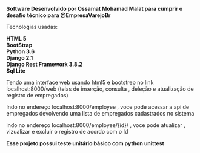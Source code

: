 **Software Desenvolvido por Ossamat Mohamad Malat para cumprir o desafio técnico para @EmpresaVarejoBr** 

Tecnologias usadas:

**HTML 5** 
<br>
**BootStrap**
<br>
**Python 3.6**
<br>
**Django 2.1**
<br>
**Django Rest Framework 3.8.2**
<br>
**Sql Lite**
<br>



Tendo uma interface web usando html5 e bootstrep no link localhost:8000/web (telas de inserção, consulta , deleção e 
atualização de registro de empregados) 

Indo no endereço localhost:8000/employee  , voce pode acessar a api de empregados devolvendo uma lista de empregados 
cadastrados no sistema  

indo no endereço localhost:8000/employee/{id}/    , voce pode atualizar , vizualizar e excluir o registro de acordo com o Id

**Esse projeto possui teste unitário básico  com python unittest**  